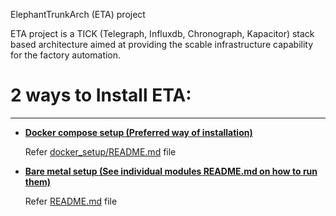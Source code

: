 ElephantTrunkArch (ETA) project

ETA project is a TICK (Telegraph, Influxdb, Chronograph, Kapacitor) stack based architecture aimed at providing the scable infrastructure capability for the factory automation.


2 ways to Install ETA:
=======================
-----------------------

* <u>**Docker compose setup (Preferred way of installation)**</u>

   Refer [docker_setup/README.md](docker_setup/README.md) file

* <u>**Bare metal setup (See individual modules README.md on how to run them)**</u>

   Refer [README.md](baremetal_setup.md) file